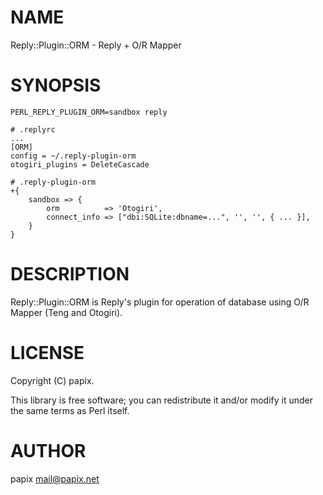 # NAME

Reply::Plugin::ORM - Reply + O/R Mapper

# SYNOPSIS

    PERL_REPLY_PLUGIN_ORM=sandbox reply

    # .replyrc
    ...
    [ORM]
    config = ~/.reply-plugin-orm
    otogiri_plugins = DeleteCascade

    # .reply-plugin-orm
    +{
        sandbox => {
            orm          => 'Otogiri',
            connect_info => ["dbi:SQLite:dbname=...", '', '', { ... }],
        }
    }

# DESCRIPTION

Reply::Plugin::ORM is Reply's plugin for operation of database using O/R Mapper (Teng and Otogiri).

# LICENSE

Copyright (C) papix.

This library is free software; you can redistribute it and/or modify
it under the same terms as Perl itself.

# AUTHOR

papix <mail@papix.net>

